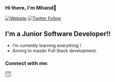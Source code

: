 ### Hi there, I'm Mhand👋

[![Website](https://img.shields.io/website?label=Portfolio&style=for-the-badge&url=https%3A%2F%2Fprofile.mhand.live)](https://profile.mhand.live)
[![Twitter Follow](https://img.shields.io/badge/twitter-%231DA1F2.svg?&style=for-the-badge&logo=twitter&logoColor=white&url=https%3A%2F%2Ftwitter.com%2Fmhandmaous)](https://twitter.com/intent/follow?original_referer=https%3A%2F%2Fgithub.com%2Fmmaous&screen_name=mhandmaous)

## I'm a Junior Software Developer!!

- I’m currently learning everything !
- Aiming to master Full Stack development.

### Connect with me:

[<img align="left" alt="mhandmaous | LinkedIn" width="22px" src="./linkedin.png" />][linkedin]

<br />
<br/>

[website]: https://profile.mhand.live
[twitter]: https://twitter.com/mhandmaous
[linkedin]: https://linkedin.com/in/mhandmaous
